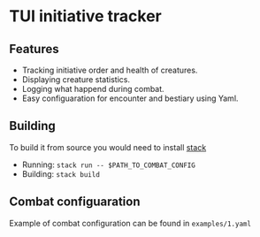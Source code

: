 # TUI initiative tracker

## Features
+ Tracking initiative order and health of creatures.
+ Displaying creature statistics.
+ Logging what happend during combat.
+ Easy configuaration for encounter and bestiary using Yaml.

## Building
To build it from source you would need to install [stack](https://docs.haskellstack.org/en/stable/README/)

+ Running: `stack run -- $PATH_TO_COMBAT_CONFIG`
+ Building: `stack build`

## Combat configuaration
Example of combat configuration can be found in `examples/1.yaml`
